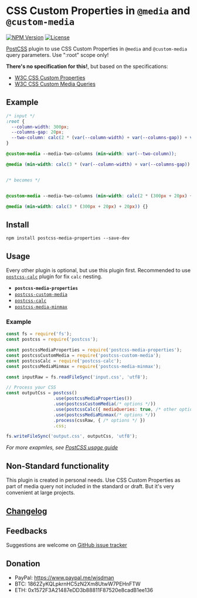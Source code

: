 # CSS Custom Properties in `@media` and `@custom-media`

[![NPM Version][npm-img]][npm-url]
[![License][license-img]](LICENSE)

[PostCSS][postcss] plugin to use CSS Custom Properties in `@media` and `@custom-media` query parameters. Use ":root" scope only!

**There's no specification for this!**, but based on the specifications:
- [W3C CSS Custom Properties](https://www.w3.org/TR/css-variables-1/)
- [W3C CSS Custom Media Queries](https://www.w3.org/TR/mediaqueries-4/)

## Example

```css
/* input */
:root {
  --column-width: 300px;
  --columns-gap: 20px;
  --two-column: calc(2 * (var(--column-width) + var(--columns-gap)) + var(--columns-gap));
}

@custom-media --media-two-columns (min-width: var(--two-column));

@media (min-width: calc(3 * (var(--column-width) + var(--columns-gap)) + var(--columns-gap))) {}


/* becomes */


@custom-media --media-two-columns (min-width: calc(2 * (300px + 20px) + 20px));

@media (min-width: calc(3 * (300px + 20px) + 20px)) {}
```

## Install

`npm install postcss-media-properties --save-dev`

## Usage

Every other plugin is optional, but use this plugin first.
Recommended to use [`postcss-calc`][postcss-calc] plugin for fix `calc` nesting.

- **`postcss-media-properties`**
- [`postcss-custom-media`][postcss-custom-media]
- [`postcss-calc`][postcss-calc]
- [`postcss-media-minmax`][postcss-media-minmax]

### Example

```js
const fs = require('fs');
const postcss = require('postcss');

const postcssMediaProperties = require('postcss-media-properties');
const postcssCustomMedia = require('postcss-custom-media');
const postcssCalc = require('postcss-calc');
const postcssMediaMinmax = require('postcss-media-minmax');

const inputRaw = fs.readFileSync('input.css', 'utf8');

// Process your CSS
const outputCss = postcss()
                  .use(postcssMediaProperties())
                  .use(postcssCustomMedia(/* options */))
                  .use(postcssCalc({ mediaQueries: true, /* other options */}))
                  .use(postcssMediaMinmax(/* options */))
                  .process(cssRaw, { /* options */ })
                  .css;

fs.writeFileSync('output.css', outputCss, 'utf8');
```

*For more exapmles, see* [*PostCSS usage guide*][postcss]

## Non-Standard functionality
This plugin is created in personal needs. Use CSS Custom Properties as part of media query not included in the standard or draft. But it's very convenient at large projects.

## [Changelog](CHANGELOG.md)

## Feedbacks

Suggestions are welcome on [GitHub issue tracker](https://github.com/wisdman/postcss-media-properties/issues)

## Donation

* PayPal: https://www.paypal.me/wisdman
* BTC: 1862ZyKQLpkrnHC5zN2Xm8UtwW7PEHnFTW
* ETH: 0x1572F3A21487eDD3b88811F87520e8cadB1ee136

[postcss]:              https://github.com/postcss/postcss
[postcss-calc]:         https://github.com/postcss/postcss-calc
[postcss-custom-media]: https://github.com/postcss/postcss-custom-media
[postcss-media-minmax]: https://github.com/postcss/postcss-media-minmax

[npm-url]: https://www.npmjs.com/package/postcss-media-properties
[npm-img]: https://img.shields.io/npm/v/postcss-media-properties.svg

[license-img]: https://img.shields.io/github/license/wisdman/postcss-media-properties.svg
